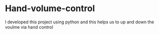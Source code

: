 # Hand-volume-control
I developed this project using python and this helps us to up and down the voulme via hand control

